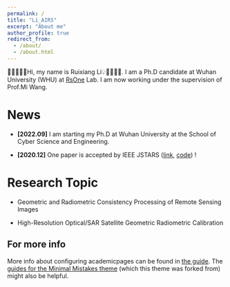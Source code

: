 ```yaml
---
permalink: /
title: "Li_AIRS"
excerpt: "About me"
author_profile: true
redirect_from: 
  - /about/
  - /about.html
---
```


🚀👨‍💻🥁💡Hi, my name is Ruixiang Li💡🥁👨‍💻🚀. I am a Ph.D candidate at Wuhan University (WHU) at [RsOne](http://rsone.whu.edu.cn/) Lab. I am now working under the supervision of Prof.Mi Wang.

News
======
- **[2022.09]** I am starting my Ph.D at Wuhan University at the School of Cyber Science and Engineering.

- **[2020.12]** One paper is accepted by IEEE JSTARS ([link](https://ieeexplore.ieee.org/document/9286545/), [code](https://lirxairs.github.io/)) !

Research Topic
======
- Geometric and Radiometric Consistency Processing of Remote Sensing Images

- High-Resolution Optical/SAR Satellite Geometric Radiometric Calibration

For more info
------
More info about configuring academicpages can be found in [the guide](https://academicpages.github.io/markdown/). The [guides for the Minimal Mistakes theme](https://mmistakes.github.io/minimal-mistakes/docs/configuration/) (which this theme was forked from) might also be helpful.

